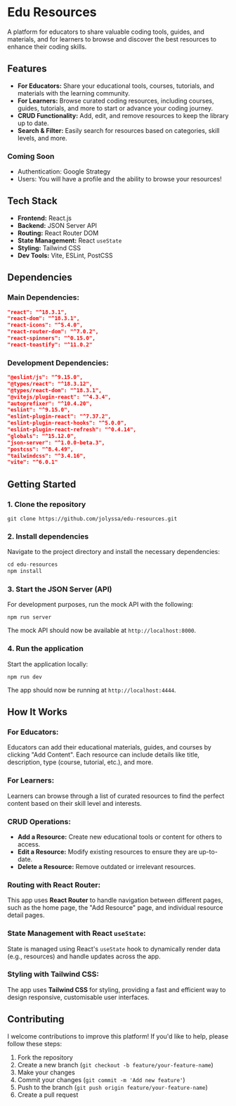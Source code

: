 # **Edu Resources**

A platform for educators to share valuable coding tools, guides, and materials, and for learners to browse and discover the best resources to enhance their coding skills.

## **Features**

* **For Educators:** Share your educational tools, courses, tutorials, and materials with the learning community.
* **For Learners:** Browse curated coding resources, including courses, guides, tutorials, and more to start or advance your coding journey.
* **CRUD Functionality:** Add, edit, and remove resources to keep the library up to date.
* **Search & Filter:** Easily search for resources based on categories, skill levels, and more.

### Coming Soon
* Authentication: Google Strategy
* Users: You will have a profile and the ability to browse your resources!

## **Tech Stack**

* **Frontend:** React.js
* **Backend:** JSON Server API
* **Routing:** React Router DOM
* **State Management:** React `useState`
* **Styling:** Tailwind CSS
* **Dev Tools:** Vite, ESLint, PostCSS

## **Dependencies**

### **Main Dependencies:**

```json
"react": "^18.3.1",
"react-dom": "^18.3.1",
"react-icons": "^5.4.0",
"react-router-dom": "^7.0.2",
"react-spinners": "^0.15.0",
"react-toastify": "^11.0.2"
```

### **Development Dependencies:**

```json
"@eslint/js": "^9.15.0",
"@types/react": "^18.3.12",
"@types/react-dom": "^18.3.1",
"@vitejs/plugin-react": "^4.3.4",
"autoprefixer": "^10.4.20",
"eslint": "^9.15.0",
"eslint-plugin-react": "^7.37.2",
"eslint-plugin-react-hooks": "^5.0.0",
"eslint-plugin-react-refresh": "^0.4.14",
"globals": "^15.12.0",
"json-server": "^1.0.0-beta.3",
"postcss": "^8.4.49",
"tailwindcss": "^3.4.16",
"vite": "^6.0.1"
```

## **Getting Started**

### 1. Clone the repository

`git clone https://github.com/jolyssa/edu-resources.git`

### 2. Install dependencies

Navigate to the project directory and install the necessary dependencies:

```js
cd edu-resources
npm install
```

### 3. Start the JSON Server (API)

For development purposes, run the mock API with the following:

`npm run server`

The mock API should now be available at `http://localhost:8000`.

### 4. Run the application

Start the application locally:

`npm run dev`

The app should now be running at `http://localhost:4444`.

## **How It Works**

### **For Educators:**

Educators can add their educational materials, guides, and courses by clicking "Add Content". Each resource can include details like title, description, type (course, tutorial, etc.), and more.

### **For Learners:**

Learners can browse through a list of curated resources to find the perfect content based on their skill level and interests.

### **CRUD Operations:**

* **Add a Resource:** Create new educational tools or content for others to access.
* **Edit a Resource:** Modify existing resources to ensure they are up-to-date.
* **Delete a Resource:** Remove outdated or irrelevant resources.

### **Routing with React Router:**

This app uses **React Router** to handle navigation between different pages, such as the home page, the "Add Resource" page, and individual resource detail pages.

### **State Management with React `useState`:**

State is managed using React's `useState` hook to dynamically render data (e.g., resources) and handle updates across the app.

### **Styling with Tailwind CSS:**

The app uses **Tailwind CSS** for styling, providing a fast and efficient way to design responsive, customisable user interfaces.

## **Contributing**

I welcome contributions to improve this platform! If you'd like to help, please follow these steps:

1. Fork the repository
2. Create a new branch (`git checkout -b feature/your-feature-name`)
3. Make your changes
4. Commit your changes (`git commit -m 'Add new feature'`)
5. Push to the branch (`git push origin feature/your-feature-name`)
6. Create a pull request
